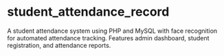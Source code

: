 # student_attendance_record
A student attendance system using PHP and MySQL with face recognition for automated attendance tracking. Features admin dashboard, student registration, and attendance reports.
